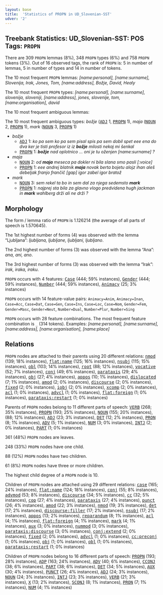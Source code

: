 ```yaml
---
layout: base
title:  'Statistics of PROPN in UD_Slovenian-SST'
udver: '2'
---
```


## Treebank Statistics: UD_Slovenian-SST: POS Tags: `PROPN`

There are 309 `PROPN` lemmas (8%), 348 `PROPN` types (6%) and 758 `PROPN` tokens (3%).
Out of 16 observed tags, the rank of `PROPN` is: 5 in number of lemmas, 5 in number of types and 14 in number of tokens.

The 10 most frequent `PROPN` lemmas: <em>[name:personal], [name:surname], Slovenija, Irak, Jones, Tom, [name:address], Božje, David, Healy</em>

The 10 most frequent `PROPN` types:  <em>[name:personal], [name:surname], slovenija, sloveniji, [name:address], jones, slovenije, tom, [name:organisation], david</em>

The 10 most frequent ambiguous lemmas: 

The 10 most frequent ambiguous types:  <em>božje</em> (<tt><a href="sl_sst-pos-ADJ.html">ADJ</a></tt> 1, <tt><a href="sl_sst-pos-PROPN.html">PROPN</a></tt> 1), <em>maja</em> (<tt><a href="sl_sst-pos-NOUN.html">NOUN</a></tt> 2, <tt><a href="sl_sst-pos-PROPN.html">PROPN</a></tt> 1), <em>mark</em> (<tt><a href="sl_sst-pos-NOUN.html">NOUN</a></tt> 3, <tt><a href="sl_sst-pos-PROPN.html">PROPN</a></tt> 1)


* <em>božje</em>
  * <tt><a href="sl_sst-pos-ADJ.html">ADJ</a></tt> 1: <em>ko pa sem ko pa sem pisal spis pa sem dobil spet eee ena do dva ker je tisti profesor iz iz <b>božje</b> milosti nekaj mi šenkal</em>
  * <tt><a href="sl_sst-pos-PROPN.html">PROPN</a></tt> 1: <em><b>božje</b> nad oplotnico … oni je tu oženjen [name:surname] ?</em>
* <em>maja</em>
  * <tt><a href="sl_sst-pos-NOUN.html">NOUN</a></tt> 2: <em>od <b>maja</b> meseca pa dokler ni bila slana smo pasli [:voice]</em>
  * <tt><a href="sl_sst-pos-PROPN.html">PROPN</a></tt> 1: <em>eee andrej blatnik <b>maja</b> novak berta bojetu alojz ihan aleš debeljak franjo frančič [gap] igor zabel igor bratož</em>
* <em>mark</em>
  * <tt><a href="sl_sst-pos-NOUN.html">NOUN</a></tt> 3: <em>sem rekel ta bo in sem dal za njega sedemsto <b>mark</b></em>
  * <tt><a href="sl_sst-pos-PROPN.html">PROPN</a></tt> 1: <em>najprej sta bila za glavno vlogo predvidena hugh jackman in <b>mark</b> wahlberg drži ali ne drži ?</em>

## Morphology

The form / lemma ratio of `PROPN` is 1.126214 (the average of all parts of speech is 1.570645).

The 1st highest number of forms (4) was observed with the lemma “Ljubljana”: <em>ljubljana, ljubljane, ljubljani, ljubljano</em>.

The 2nd highest number of forms (3) was observed with the lemma “Ana”: <em>ana, ani, ano</em>.

The 3rd highest number of forms (3) was observed with the lemma “Irak”: <em>irak, iraka, iraku</em>.

`PROPN` occurs with 4 features: <tt><a href="sl_sst-feat-Case.html">Case</a></tt> (444; 59% instances), <tt><a href="sl_sst-feat-Gender.html">Gender</a></tt> (444; 59% instances), <tt><a href="sl_sst-feat-Number.html">Number</a></tt> (444; 59% instances), <tt><a href="sl_sst-feat-Animacy.html">Animacy</a></tt> (25; 3% instances)

`PROPN` occurs with 14 feature-value pairs: `Animacy=Anim`, `Animacy=Inan`, `Case=Acc`, `Case=Dat`, `Case=Gen`, `Case=Ins`, `Case=Loc`, `Case=Nom`, `Gender=Fem`, `Gender=Masc`, `Gender=Neut`, `Number=Dual`, `Number=Plur`, `Number=Sing`

`PROPN` occurs with 28 feature combinations.
The most frequent feature combination is `_` (314 tokens).
Examples: <em>[name:personal], [name:surname], [name:address], [name:organisation], [name:place]</em>


## Relations

`PROPN` nodes are attached to their parents using 20 different relations: <tt><a href="sl_sst-dep-nmod.html">nmod</a></tt> (139; 18% instances), <tt><a href="sl_sst-dep-flat-name.html">flat:name</a></tt> (125; 16% instances), <tt><a href="sl_sst-dep-nsubj.html">nsubj</a></tt> (115; 15% instances), <tt><a href="sl_sst-dep-obl.html">obl</a></tt> (103; 14% instances), <tt><a href="sl_sst-dep-root.html">root</a></tt> (88; 12% instances), <tt><a href="sl_sst-dep-vocative.html">vocative</a></tt> (52; 7% instances), <tt><a href="sl_sst-dep-conj.html">conj</a></tt> (49; 6% instances), <tt><a href="sl_sst-dep-parataxis.html">parataxis</a></tt> (29; 4% instances), <tt><a href="sl_sst-dep-obj.html">obj</a></tt> (27; 4% instances), <tt><a href="sl_sst-dep-appos.html">appos</a></tt> (10; 1% instances), <tt><a href="sl_sst-dep-dislocated.html">dislocated</a></tt> (7; 1% instances), <tt><a href="sl_sst-dep-amod.html">amod</a></tt> (2; 0% instances), <tt><a href="sl_sst-dep-discourse.html">discourse</a></tt> (2; 0% instances), <tt><a href="sl_sst-dep-fixed.html">fixed</a></tt> (2; 0% instances), <tt><a href="sl_sst-dep-iobj.html">iobj</a></tt> (2; 0% instances), <tt><a href="sl_sst-dep-xcomp.html">xcomp</a></tt> (2; 0% instances), <tt><a href="sl_sst-dep-acl.html">acl</a></tt> (1; 0% instances), <tt><a href="sl_sst-dep-advcl.html">advcl</a></tt> (1; 0% instances), <tt><a href="sl_sst-dep-flat-foreign.html">flat:foreign</a></tt> (1; 0% instances), <tt><a href="sl_sst-dep-parataxis-restart.html">parataxis:restart</a></tt> (1; 0% instances)

Parents of `PROPN` nodes belong to 11 different parts of speech: <tt><a href="sl_sst-pos-VERB.html">VERB</a></tt> (268; 35% instances), <tt><a href="sl_sst-pos-PROPN.html">PROPN</a></tt> (193; 25% instances), <tt><a href="sl_sst-pos-NOUN.html">NOUN</a></tt> (155; 20% instances),  (88; 12% instances), <tt><a href="sl_sst-pos-ADJ.html">ADJ</a></tt> (23; 3% instances), <tt><a href="sl_sst-pos-DET.html">DET</a></tt> (12; 2% instances), <tt><a href="sl_sst-pos-PRON.html">PRON</a></tt> (8; 1% instances), <tt><a href="sl_sst-pos-ADV.html">ADV</a></tt> (5; 1% instances), <tt><a href="sl_sst-pos-NUM.html">NUM</a></tt> (3; 0% instances), <tt><a href="sl_sst-pos-INTJ.html">INTJ</a></tt> (2; 0% instances), <tt><a href="sl_sst-pos-PART.html">PART</a></tt> (1; 0% instances)

361 (48%) `PROPN` nodes are leaves.

248 (33%) `PROPN` nodes have one child.

88 (12%) `PROPN` nodes have two children.

61 (8%) `PROPN` nodes have three or more children.

The highest child degree of a `PROPN` node is 10.

Children of `PROPN` nodes are attached using 29 different relations: <tt><a href="sl_sst-dep-case.html">case</a></tt> (165; 24% instances), <tt><a href="sl_sst-dep-flat-name.html">flat:name</a></tt> (124; 18% instances), <tt><a href="sl_sst-dep-conj.html">conj</a></tt> (55; 8% instances), <tt><a href="sl_sst-dep-advmod.html">advmod</a></tt> (53; 8% instances), <tt><a href="sl_sst-dep-discourse.html">discourse</a></tt> (34; 5% instances), <tt><a href="sl_sst-dep-cc.html">cc</a></tt> (32; 5% instances), <tt><a href="sl_sst-dep-cop.html">cop</a></tt> (27; 4% instances), <tt><a href="sl_sst-dep-parataxis.html">parataxis</a></tt> (27; 4% instances), <tt><a href="sl_sst-dep-punct.html">punct</a></tt> (26; 4% instances), <tt><a href="sl_sst-dep-amod.html">amod</a></tt> (22; 3% instances), <tt><a href="sl_sst-dep-nmod.html">nmod</a></tt> (19; 3% instances), <tt><a href="sl_sst-dep-det.html">det</a></tt> (17; 2% instances), <tt><a href="sl_sst-dep-discourse-filler.html">discourse:filler</a></tt> (17; 2% instances), <tt><a href="sl_sst-dep-nsubj.html">nsubj</a></tt> (17; 2% instances), <tt><a href="sl_sst-dep-appos.html">appos</a></tt> (13; 2% instances), <tt><a href="sl_sst-dep-reparandum.html">reparandum</a></tt> (8; 1% instances), <tt><a href="sl_sst-dep-acl.html">acl</a></tt> (4; 1% instances), <tt><a href="sl_sst-dep-flat-foreign.html">flat:foreign</a></tt> (4; 1% instances), <tt><a href="sl_sst-dep-mark.html">mark</a></tt> (4; 1% instances), <tt><a href="sl_sst-dep-aux.html">aux</a></tt> (3; 0% instances), <tt><a href="sl_sst-dep-nummod.html">nummod</a></tt> (3; 0% instances), <tt><a href="sl_sst-dep-parataxis-discourse.html">parataxis:discourse</a></tt> (3; 0% instances), <tt><a href="sl_sst-dep-conj-extend.html">conj:extend</a></tt> (2; 0% instances), <tt><a href="sl_sst-dep-fixed.html">fixed</a></tt> (2; 0% instances), <tt><a href="sl_sst-dep-advcl.html">advcl</a></tt> (1; 0% instances), <tt><a href="sl_sst-dep-cc-preconj.html">cc:preconj</a></tt> (1; 0% instances), <tt><a href="sl_sst-dep-obj.html">obj</a></tt> (1; 0% instances), <tt><a href="sl_sst-dep-obl.html">obl</a></tt> (1; 0% instances), <tt><a href="sl_sst-dep-parataxis-restart.html">parataxis:restart</a></tt> (1; 0% instances)

Children of `PROPN` nodes belong to 16 different parts of speech: <tt><a href="sl_sst-pos-PROPN.html">PROPN</a></tt> (193; 28% instances), <tt><a href="sl_sst-pos-ADP.html">ADP</a></tt> (163; 24% instances), <tt><a href="sl_sst-pos-ADV.html">ADV</a></tt> (40; 6% instances), <tt><a href="sl_sst-pos-CCONJ.html">CCONJ</a></tt> (38; 6% instances), <tt><a href="sl_sst-pos-PART.html">PART</a></tt> (38; 6% instances), <tt><a href="sl_sst-pos-DET.html">DET</a></tt> (34; 5% instances), <tt><a href="sl_sst-pos-AUX.html">AUX</a></tt> (30; 4% instances), <tt><a href="sl_sst-pos-PUNCT.html">PUNCT</a></tt> (26; 4% instances), <tt><a href="sl_sst-pos-ADJ.html">ADJ</a></tt> (24; 3% instances), <tt><a href="sl_sst-pos-NOUN.html">NOUN</a></tt> (24; 3% instances), <tt><a href="sl_sst-pos-INTJ.html">INTJ</a></tt> (23; 3% instances), <tt><a href="sl_sst-pos-VERB.html">VERB</a></tt> (21; 3% instances), <tt><a href="sl_sst-pos-X.html">X</a></tt> (13; 2% instances), <tt><a href="sl_sst-pos-SCONJ.html">SCONJ</a></tt> (8; 1% instances), <tt><a href="sl_sst-pos-PRON.html">PRON</a></tt> (7; 1% instances), <tt><a href="sl_sst-pos-NUM.html">NUM</a></tt> (4; 1% instances)

